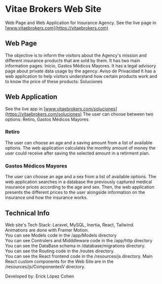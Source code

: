 # Vitae Brokers Web Site
Web Page and Web Application for Insurance Agency.
See the live page in [www.vitaebrokers.com](https://vitaebrokers.com)

## Web Page
The objective is to inform the visitors about the Agency's mission and different insurance products that are sold by them.
It has two main information pages: Inicio, Gastos Médicos Mayores.
It has a legal advisory page about private data usage by the agency: Aviso de Privacidad
It has a web application to help visitors understand how certain products work and to know the price of these products: Soluciones

## Web Application
See the live app in [www.vitaebrokers.com/soluciones](https://vitaebrokers.com/soluciones)
The user can choose between two options: Retiro, Gastos Médicos Mayores

### Retiro
The user can choose an age and a saving amount from a list of available options. The web application calculates the monthly amount of money the user could receive after saving the selected amount in a retirment plan.

### Gastos Médicos Mayores
The user can choose an age and a sex from a list of available options. The web application searches in a database the previously captured medical insurance prices according to the age and sex. Then, the web application presents the different prices to the user alongside information on the insurance ond how the insurance works.

## Technical Info
Web site's Tech Stack: Laravel, MySQL, Inertia, React, Tailwind.<br/>
Animations are done with Framer Motion.<br/>
You can see Models code in the /app/Models directory<br/>
You can see Controlers and Midddleware code in the /app/http directory<br/>
You can see the DataBase schema in /database/migrations directory.<br/>
You can see the Routing code in the /routes directory.<br/>
You can see the React frontend code in the /resources/js directory. Main React custom components for the Web Site are in the /resources/js/ComponentesV directory.<br/>

Developed by: Erick López Cohen

